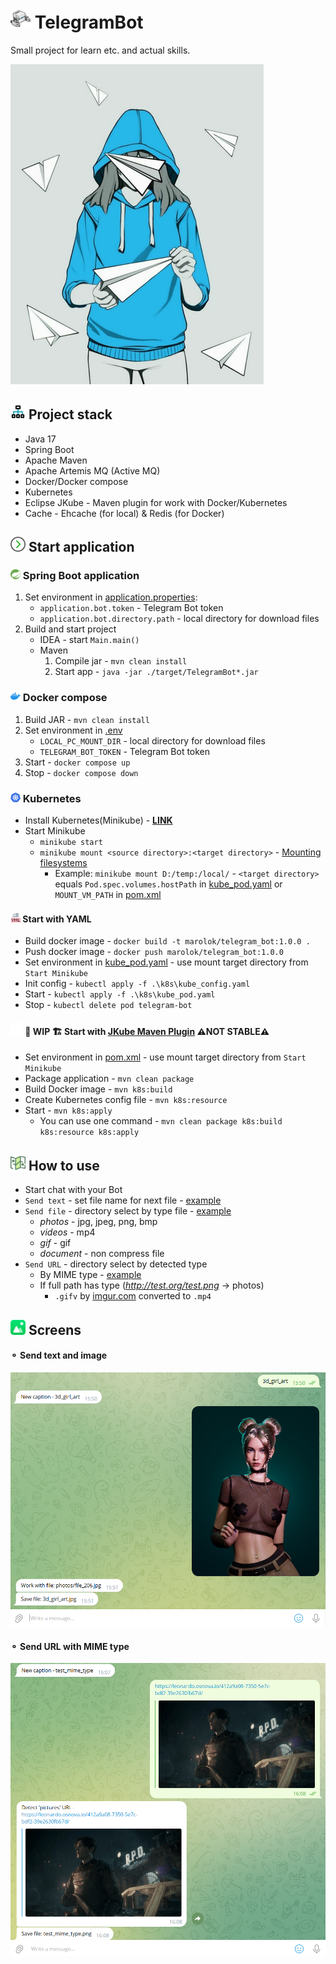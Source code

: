# <img src="./src/main/resources/img/icon/bot.png" width="32"/> TelegramBot
Small project for learn etc. and actual skills.

<img src="./src/main/resources/img/telegram.jpg" width="" height="512" alt="Art by Olena Yemelianova"/>

## <img src="./src/main/resources/img/icon/roadmap.png" width="24"/> Project stack
- Java 17
- Spring Boot
- Apache Maven
- Apache Artemis MQ (Active MQ)
- Docker/Docker compose
- Kubernetes
- Eclipse JKube - Maven plugin for work with Docker/Kubernetes
- Cache - Ehcache (for local) & Redis (for Docker)

## <img src="./src/main/resources/img/icon/arrow-right.png" width="24"/> Start application
### <img src="./src/main/resources/img/icon/spring.png" width="16"/> Spring Boot application
1) Set environment in [application.properties](./src/main/resources/application.properties):
   - `application.bot.token` - Telegram Bot token
   - `application.bot.directory.path` - local directory for download files
2) Build and start project
   - IDEA - start `Main.main()`
   - Maven 
     1) Compile jar - `mvn clean install`
     2) Start app - `java -jar ./target/TelegramBot*.jar`

### <img src="./src/main/resources/img/icon/docker-icon.png" width="16"/> Docker compose
1) Build JAR - `mvn clean install`
2) Set environment in [.env](./.env)
    - `LOCAL_PC_MOUNT_DIR` - local directory for download files 
    - `TELEGRAM_BOT_TOKEN` - Telegram Bot token
2) Start - `docker compose up`
3) Stop - `docker compose down`

### <img src="./src/main/resources/img/icon/kubernetes.png" width="16"/> Kubernetes
* Install Kubernetes(Minikube) - **[LINK](https://kubernetes.io/ru/docs/setup/learning-environment/minikube/)**
* Start Minikube
  * `minikube start`
  * `minikube mount <source directory>:<target directory>` - [Mounting filesystems](https://minikube.sigs.k8s.io/docs/handbook/mount/)
    * Example: `minikube mount D:/temp:/local/` - `<target directory>` equals `Pod.spec.volumes.hostPath` in [kube_pod.yaml](./k8s/kube_pod.yaml) or `MOUNT_VM_PATH` in [pom.xml](./pom.xml)

#### <img src="./src/main/resources/img/icon/yaml.png" width="16"/> Start with YAML
* Build docker image - `docker build -t marolok/telegram_bot:1.0.0 .`
* Push docker image - `docker push marolok/telegram_bot:1.0.0`
* Set environment in [kube_pod.yaml](./k8s/kube_pod.yaml) - use mount target directory from `Start Minikube`
* Init config - `kubectl apply -f .\k8s\kube_config.yaml`
* Start - `kubectl apply -f .\k8s\kube_pod.yaml`
* Stop - `kubectl delete pod telegram-bot`

#### <img src="./src/main/resources/img/icon/jkube.png" width="20"/> 🚧 WIP 🏗️ Start with [JKube Maven Plugin](https://www.eclipse.org/jkube/) ⚠️NOT STABLE⚠️
* Set environment in [pom.xml](./pom.xml) - use mount target directory from `Start Minikube`
* Package application - `mvn clean package`
* Build Docker image - `mvn k8s:build`
* Create Kubernetes config file - `mvn k8s:resource`
* Start - `mvn k8s:apply`
  * You can use one command - `mvn clean package k8s:build k8s:resource k8s:apply`

## <img src="./src/main/resources/img/icon/direction.png" width="24"/> How to use
- Start chat with your Bot
- `Send text` - set file name for next file - [example](#-send-text-and-image)
- `Send file` - directory select by type file - [example](#-send-text-and-image)
  - _photos_ - jpg, jpeg, png, bmp
  - _videos_ - mp4
  - _gif_ - gif
  - _document_ -  non compress file
- `Send URL` - directory select by detected type
  - By MIME type - [example](#-send-url-with-mime-type)
  - If full path has type (_http://test.org/test.png_ -> photos)
    - `.gifv` by [imgur.com](https://imgur.com/) converted to `.mp4`

## <img src="./src/main/resources/img/icon/image.png" width="24"/> Screens
#### ⚬ Send text and image
<img alt="" src="./src/main/resources/img/screen_1.png" width="512"/>

#### ⚬ Send URL with MIME type
<img alt="" src="./src/main/resources/img/screen_2.png" width="512"/>
